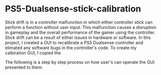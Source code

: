 # PS5-Dualsense-stick-calibration
Stick drift is in a controller malfunction in which either controller stick can perform a function without user input. This malfunction causes a disruption in gameplay and the overall performance of the gamer using the controller. Stick drift can be a result of either issues in hardware or software. In this project, I created a GUI to recalibrate a PS5 Dualsense controller and elimated any software bugs in the controller's code.
To create my calbiration GUI, I copied the 

The following is a step by step process on how user's can operate the GUI presented to them.
